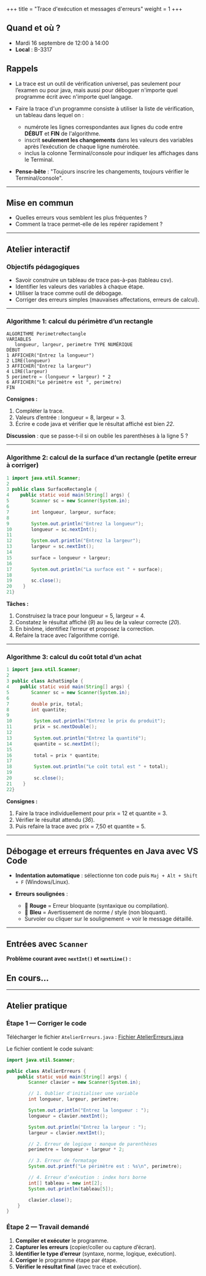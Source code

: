 +++
title = "Trace d'exécution et messages d'erreurs"
weight = 1
+++

## Quand et où ?

* Mardi 16 septembre de 12:00 à 14:00
* **Local** : B-3317

## Rappels

* La trace est un outil de vérification universel, pas seulement pour l’examen ou pour java, mais aussi pour déboguer n'importe quel programme écrit avec n'importe quel langage.
* Faire la trace d'un programme consiste à utiliser la liste de vérification, un tableau dans lequel on :
   * numérote les lignes correspondantes aux lignes du code entre **DÉBUT** et **FIN** de l'algorithme. 
   * inscrit **seulement les changements** dans les valeurs des variables après l’exécution de chaque ligne numérotée.
   * inclus la colonne Terminal/console pour indiquer les affichages dans le Terminal.

* **Pense-bête** : "Toujours inscrire les changements, toujours vérifier le Terminal/console".

---

## Mise en commun

  * Quelles erreurs vous semblent les plus fréquentes ?
  * Comment la trace permet-elle de les repérer rapidement ?

---

## Atelier interactif

### Objectifs pédagogiques

* Savoir construire un tableau de trace pas-à-pas (tableau csv).
* Identifier les valeurs des variables à chaque étape.
* Utiliser la trace comme outil de débogage.
* Corriger des erreurs simples (mauvaises affectations, erreurs de calcul).

---

### Algorithme 1: calcul du périmètre d’un rectangle

```text
ALGORITHME PerimetreRectangle
VARIABLES
   longueur, largeur, perimetre TYPE NUMÉRIQUE
DÉBUT
1 AFFICHER("Entrez la longueur")
2 LIRE(longueur)
3 AFFICHER("Entrez la largeur")
4 LIRE(largeur)
5 perimetre ← (longueur + largeur) * 2
6 AFFICHER("Le périmètre est ", perimetre)
FIN
```

**Consignes :**

1. Compléter la trace.
2. Valeurs d’entrée : longueur = 8, largeur = 3.
3. Écrire e code java et vérifier que le résultat affiché est bien *22*.

**Discussion** : que se passe-t-il si on oublie les parenthèses à la ligne 5 ?

---

### Algorithme 2: calcul de la surface d’un rectangle (petite erreur à corriger)

```java
1 import java.util.Scanner;
2
3 public class SurfaceRectangle {
4    public static void main(String[] args) {
5        Scanner sc = new Scanner(System.in);
6
7        int longueur, largeur, surface;
8
9        System.out.println("Entrez la longueur");
10       longueur = sc.nextInt();
11
12       System.out.println("Entrez la largeur");
13       largeur = sc.nextInt();
14
15       surface = longueur + largeur;
16
17       System.out.println("La surface est " + surface);
18
19       sc.close();
20    }
21}
```

**Tâches :**
1. Construisez la trace pour longueur = 5, largeur = 4.
2. Constatez le résultat affiché (*9*) au lieu de la valeur correcte (*20*).
3. En binôme, identifiez l’erreur et proposez la correction.
4. Refaire la trace avec l’algorithme corrigé.

---

### Algorithme 3: calcul du coût total d’un achat

```java
1 import java.util.Scanner;
2
3 public class AchatSimple {
4    public static void main(String[] args) {
5        Scanner sc = new Scanner(System.in);
6
7        double prix, total;
8        int quantite;
9
10        System.out.println("Entrez le prix du produit");
11        prix = sc.nextDouble();
12
13        System.out.println("Entrez la quantité");
14        quantite = sc.nextInt();
15
16        total = prix * quantite;
17
18        System.out.println("Le coût total est " + total);
19
20        sc.close();
21    }
22}
```

**Consignes :**

1. Faire la trace individuellement pour prix = 12 et quantite = 3.
2. Vérifier le résultat attendu (*36*).
3. Puis refaire la trace avec prix = 7,50 et quantite = 5.

<!--
[Corrigé](./traces_corrigés.pdf)
-->

---

## Débogage et erreurs fréquentes en Java avec VS Code

* **Indentation automatique** : sélectionne ton code puis `Maj + Alt + Shift + F` (Windows/Linux).
* **Erreurs soulignées** :

  * 🔴 **Rouge** = Erreur bloquante (syntaxique ou compilation).
  * 🔵 **Bleu** = Avertissement de norme / style (non bloquant).
  * Survoler ou cliquer sur le soulignement → voir le message détaillé.

---

## Entrées avec `Scanner`

**Problème courant avec `nextInt()` et `nextLine()` :**

## En cours...

<!--
```java
Scanner sc = new Scanner(System.in);
int age = sc.nextInt();
String nom = sc.nextLine(); // ⚠️ saute la saisie
```

>> Solution : **ajouter un `nextLine()` vide** après `nextInt()` pour consommer le retour chariot.

```java
int age = sc.nextInt();
sc.nextLine();  // vide le buffer
String nom = sc.nextLine();
```

---

## Types d’erreurs en Java

### 1. Erreurs de syntaxe (rouge dans VS Code)

Exemple :

```java
int x = 5
System.out.println(x);
```

>> Oubli du `;` → message d’erreur avec numéro de ligne.

---

### 2. Erreurs de normes (bleu dans VS Code)

Exemple :

```java
int MaVariable = 5;  // convention camelCase non respectée
```

>> Message bleu : "Nom de variable non conforme aux conventions".

---

### 3. Erreurs de logique (programme s’exécute mais mauvais résultat)

>> Utiliser **trace d’exécution** ou le **débogueur** (points d’arrêt, suivi ligne par ligne).

Exemple : calcul de périmètre :

```java
perimetre = longueur + largeur * 2; // ⚠️ oubli des parenthèses
```

Résultat erroné. La **trace** montre l’évolution incorrecte des variables.

---

### 4. Erreurs d’exécution

Programme compile mais plante en cours d’exécution.
Exemple :

```java
int[] tab = new int[3];
System.out.println(tab[5]); // ⚠️ Index 5 hors limite
```

>> Erreur dans le **Terminal** avec indication de la ligne.

---

### 5. Erreurs fréquentes

* **Portée des variables** : variable déclarée dans une méthode n’est pas accessible ailleurs.
* **Nom des variables ≠ nom des paramètres** :

```java
public static void afficherMessage(String message) {
    String message = "Bonjour"; // ⚠️ redéclaration interdite
}
```

* **Oublier d’initialiser une variable** :

```java
String texte;
System.out.println(texte); // ⚠️ Variable peut ne pas avoir été initialisée
```

Initialiser : `String texte = null;` ou `= ""`.

---

## Affichage formaté

* Exemple correct :

```java
int age = 20;
System.out.printf("J’ai %d ans\n", age);
```

* Mauvais usage avec type incompatible :

```java
String nom = "Alice";
System.out.printf("Nom : %d", nom); // ⚠️ type invalide
```
-->

---

## Atelier pratique

### Étape 1 — Corriger le code

Télécharger le fichier `AtelierErreurs.java` : [Fichier AtelierErreurs.java](./AtelierErreurs.java)

Le fichier contient le code suivant:

```java
import java.util.Scanner;

public class AtelierErreurs {
    public static void main(String[] args) {
        Scanner clavier = new Scanner(System.in);

        // 1. Oublier d'initialiser une variable
        int longueur, largeur, perimetre;

        System.out.println("Entrez la longueur : ");
        longueur = clavier.nextInt();

        System.out.println("Entrez la largeur : ");
        largeur = clavier.nextInt();

        // 2. Erreur de logique : manque de parenthèses
        perimetre = longueur + largeur * 2;

        // 3. Erreur de formatage
        System.out.printf("Le périmètre est : %s\n", perimetre);

        // 4. Erreur d’exécution : index hors borne
        int[] tableau = new int[2];
        System.out.println(tableau[5]);

        clavier.close();
    }
}
```

### Étape 2 — Travail demandé

1. **Compiler et exécuter** le programme.
2. **Capturer les erreurs** (copier/coller ou capture d’écran).
3. **Identifier le type d’erreur** (syntaxe, norme, logique, exécution).
4. **Corriger** le programme étape par étape.
5. **Vérifier le résultat final** (avec trace et exécution).


<!--

* [Atelier Traces d'exécution](./atelier_trace.pdf)
	* [Fichier .csv pour l'exemple A](./trace_exemple_A.csv)
	* [Fichier .csv pour l'exemple B](./trace_exemple_B.csv)


* [Atelier Erreurs fréquentes](./atelier_erreurs.pdf)
-->